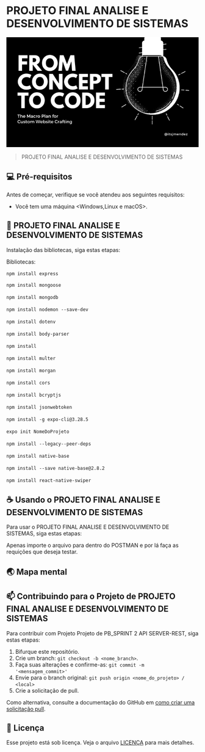 # PROJETO FINAL ANALISE E DESENVOLVIMENTO DE SISTEMAS

<img src="imagem.png" alt="Exemplo imagem">

> PROJETO FINAL ANALISE E DESENVOLVIMENTO DE SISTEMAS

## 💻 Pré-requisitos

Antes de começar, verifique se você atendeu aos seguintes requisitos:

* Você tem uma máquina <Windows,Linux e macOS>.

## 🚀 PROJETO FINAL ANALISE E DESENVOLVIMENTO DE SISTEMAS

Instalação das bibliotecas, siga estas etapas:

Bibliotecas:
```
npm install express
```
```
npm install mongoose

npm install mongodb

npm install nodemon --save-dev

npm install dotenv

npm install body-parser

npm install

npm install multer

npm install morgan

npm install cors

npm install bcryptjs

npm install jsonwebtoken

npm install -g expo-cli@3.28.5

expo init NomeDoProjeto

npm install --legacy--peer-deps

npm install native-base

npm install --save native-base@2.8.2

npm install react-native-swiper
```




## ☕ Usando o PROJETO FINAL ANALISE E DESENVOLVIMENTO DE SISTEMAS

Para usar o PROJETO FINAL ANALISE E DESENVOLVIMENTO DE SISTEMAS, siga estas etapas:

Apenas importe o arquivo para dentro do POSTMAN e por lá faça as requições que deseja testar.


## 🌏 Mapa mental









## 📫 Contribuindo para o Projeto de PROJETO FINAL ANALISE E DESENVOLVIMENTO DE SISTEMAS

Para contribuir com Projeto Projeto de PB_SPRINT 2 API SERVER-REST, siga estas etapas:

1. Bifurque este repositório.
2. Crie um branch: `git checkout -b <nome_branch>`.
3. Faça suas alterações e confirme-as: `git commit -m '<mensagem_commit>'`
4. Envie para o branch original: `git push origin <nome_do_projeto> / <local>`
5. Crie a solicitação de pull.

Como alternativa, consulte a documentação do GitHub em [como criar uma solicitação pull](https://help.github.com/en/github/collaborating-with-issues-and-pull-requests/creating-a-pull-request).

## 📝 Licença

Esse projeto está sob licença. Veja o arquivo [LICENÇA](LICENSE.md) para mais detalhes.
